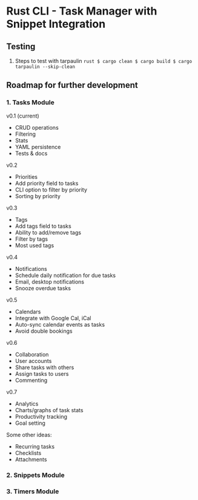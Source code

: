 # Rust CLI - Task Manager with Snippet Integration

## Testing 

1. Steps to test with tarpaulin
`rust
$ cargo clean
$ cargo build
$ cargo tarpaulin --skip-clean 
`

## Roadmap for further development

### 1. Tasks Module 

v0.1 (current)

- CRUD operations
- Filtering 
- Stats
- YAML persistence
- Tests & docs

v0.2 

- Priorities
- Add priority field to tasks
- CLI option to filter by priority
- Sorting by priority

v0.3

- Tags
- Add tags field to tasks 
- Ability to add/remove tags
- Filter by tags
- Most used tags

v0.4 

- Notifications
- Schedule daily notification for due tasks
- Email, desktop notifications
- Snooze overdue tasks

v0.5 

- Calendars  
- Integrate with Google Cal, iCal
- Auto-sync calendar events as tasks
- Avoid double bookings  

v0.6 

- Collaboration
- User accounts 
- Share tasks with others
- Assign tasks to users
- Commenting

v0.7

- Analytics 
- Charts/graphs of task stats
- Productivity tracking 
- Goal setting

Some other ideas:

- Recurring tasks
- Checklists
- Attachments

### 2. Snippets Module 
### 3. Timers Module 

